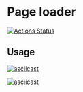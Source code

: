 # Page loader

[![Actions Status](https://github.com/Metaller000/python-project-lvl3/workflows/hexlet-check/badge.svg)](https://github.com/Metaller000/python-project-lvl3/actions)

## Usage
[![asciicast](https://asciinema.org/a/dVKok25V5xW2SkjMF4LE8fZOw.svg)](https://asciinema.org/a/dVKok25V5xW2SkjMF4LE8fZOw)

[![asciicast](https://asciinema.org/a/oXqmm89vZ3oLQrDF6IZcOFEjX.svg)](https://asciinema.org/a/oXqmm89vZ3oLQrDF6IZcOFEjX)